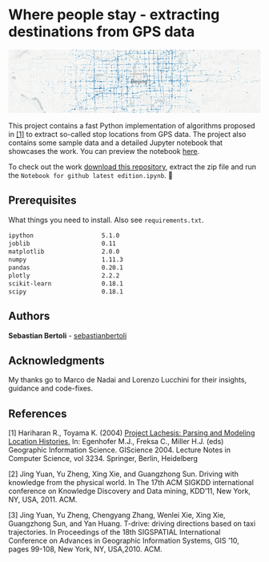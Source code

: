 # Where people stay - extracting destinations from GPS data
![](/images/readme_teaser.jpg)

This project contains a fast Python implementation of algorithms
proposed in [[1]](#hariharan2004) to extract so-called stop locations
from GPS data. The project also contains some sample data and a
detailed Jupyter notebook that showcases the work. You can preview the notebook [here](https://nbviewer.jupyter.org/github/sebastianbertoli/Github-internship_human_mobility/blob/master/Notebook%20for%20github%20latest%20edition.ipynb).

To check out the work [download this repository](https://github.com/sebastianbertoli/Github-internship_human_mobility/archive/master.zip), extract the zip file and run the
`Notebook for github latest edition.ipynb`. :beers:

## Prerequisites

What things you need to install. Also see `requirements.txt`.

```text
ipython                   5.1.0
joblib                    0.11
matplotlib                2.0.0
numpy                     1.11.3
pandas                    0.20.1
plotly                    2.2.2
scikit-learn              0.18.1
scipy                     0.18.1
```

## Authors

**Sebastian Bertoli** - [sebastianbertoli](https://github.com/sebastianbertoli)

## Acknowledgments

My thanks go to Marco de Nadai and Lorenzo Lucchini for their insights, guidance and code-fixes. 

## References

<a id='hariharan2004'></a> [1] Hariharan R., Toyama K. (2004) [Project Lachesis: Parsing and Modeling Location Histories.](https://link.springer.com/chapter/10.1007/978-3-540-30231-5_8#citeas) In: Egenhofer M.J., Freksa C., Miller H.J. (eds) Geographic Information Science. GIScience 2004. Lecture Notes in Computer Science, vol 3234. Springer, Berlin, Heidelberg

[2] Jing Yuan, Yu Zheng, Xing Xie, and Guangzhong Sun. Driving with knowledge from the physical world. In The 17th ACM SIGKDD international conference on Knowledge Discovery and Data mining, KDD’11, New York, NY, USA, 2011. ACM.

[3] Jing Yuan, Yu Zheng, Chengyang Zhang, Wenlei Xie, Xing Xie, Guangzhong Sun, and Yan Huang. T-drive: driving directions based on taxi trajectories. In Proceedings of the 18th SIGSPATIAL International Conference on Advances in Geographic Information Systems, GIS ’10, pages 99-108, New York, NY, USA,2010. ACM.
